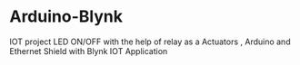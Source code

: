 # Arduino-Blynk
IOT project LED ON/OFF with the help of  relay as a Actuators , Arduino and Ethernet Shield with Blynk IOT Application
